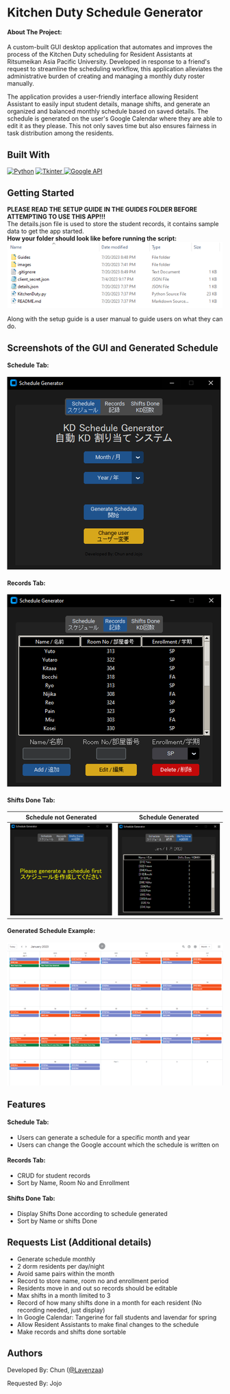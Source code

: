 # Kitchen Duty Schedule Generator

#### About The Project:

A custom-built GUI desktop application that automates and improves the process of the Kitchen Duty scheduling for Resident Assistants at Ritsumeikan Asia Pacific University. Developed in response to a friend's request to streamline the scheduling workflow, this application alleviates the administrative burden of creating and managing a monthly duty roster manually.

The application provides a user-friendly interface allowing Resident Assistant to easily input student details, manage shifts, and generate an organized and balanced monthly schedule based on saved details. The schedule is generated on the user's Google Calendar where they are able to edit it as they please. This not only saves time but also ensures fairness in task distribution among the residents.

## Built With

[![Python]][Python-url]
<a href="https://docs.python.org/3/library/tkinter.html">
  <img src="https://img.shields.io/badge/Tkinter-red" alt="Tkinter" width="70" height="25">
</a>
<a href="https://developers.google.com/calendar/api/guides/overview">
  <img src="https://img.shields.io/badge/Google%20API-green?logo=%22google%22" alt="Google API" width="100" height="25">
</a>

[Google]: https://img.shields.io/badge/Google%20API-green?logo=%22google%22
[Google-url]: https://developers.google.com/calendar/api/guides/overview
[Python]: https://img.shields.io/badge/Python-3776AB?style=for-the-badge&logo=python&logoColor=white
[Python-url]: https://www.python.org/

## Getting Started

**PLEASE READ THE SETUP GUIDE IN THE GUIDES FOLDER BEFORE ATTEMPTING TO USE THIS APP!!!**  
The details.json file is used to store the student records, it contains sample data to get the app started.  
**How your folder should look like before running the script:**
<kbd> <img src="images/folder.PNG" /> </kbd>

Along with the setup guide is a user manual to guide users on what they can do.

## Screenshots of the GUI and Generated Schedule

#### Schedule Tab:

![Schedule](images/schedulePage.PNG)

#### Records Tab:

![Records](images/recordsPage.PNG)

#### Shifts Done Tab:
Schedule not Generated     |  Schedule Generated
:-------------------------:|:-------------------------:
![Shift Empty](images/shiftsEmpty.PNG) | ![Shift Loaded](images/shiftsLoaded.PNG)

#### Generated Schedule Example:

<kbd> <img src="images/schedule.PNG" /> </kbd>

## Features

#### Schedule Tab:

- Users can generate a schedule for a specific month and year
- Users can change the Google account which the schedule is written on

#### Records Tab:

- CRUD for student records
- Sort by Name, Room No and Enrollment

#### Shifts Done Tab:

- Display Shifts Done according to schedule generated
- Sort by Name or shifts Done

## Requests List (Additional details)

- Generate schedule monthly
- 2 dorm residents per day/night
- Avoid same pairs within the month
- Record to store name, room no and enrollment period
- Residents move in and out so records should be editable
- Max shifts in a month limited to 3
- Record of how many shifts done in a month for each resident (No recording needed, just display)
- In Google Calendar: Tangerine for fall students and lavendar for spring
- Allow Resident Assistants to make final changes to the schedule
- Make records and shifts done sortable

## Authors

Developed By: Chun ([@Lavenzaa](https://github.com/Lavenzaa))

Requested By: Jojo

